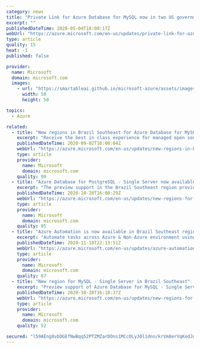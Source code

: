 ```yaml
---
category: news
title: "Private Link for Azure Database for MySQL now in two US government regions"
excerpt: ""
publishedDateTime: 2020-05-04T18:00:17Z
webUrl: "https://azure.microsoft.com/en-us/updates/private-link-for-azure-database-for-mysql-in-usgov/"
type: article
quality: 15
heat: -1
published: false

provider:
  name: Microsoft
  domain: microsoft.com
  images:
    - url: "https://smartableai.github.io/microsoft-azure/assets/images/organizations/microsoft.com-50x50.jpg"
      width: 50
      height: 50

topics:
  - Azure

related:
  - title: "New regions in Brazil Southeast for Azure Database for MySQL"
    excerpt: "Receive the best in class experience for managed open source database offerings in the Brazil Southeast region. "
    publishedDateTime: 2020-09-02T16:00:04Z
    webUrl: "https://azure.microsoft.com/en-us/updates/new-regions-in-brazil-southeast-for-azure-database-for-mysql/"
    type: article
    provider:
      name: Microsoft
      domain: microsoft.com
    quality: 99
  - title: "Azure Database for PostgreSQL - Single Server now available in Brazil Southeast"
    excerpt: "The preview support in the Brazil Southeast region provides additional flexibility in deploying solutions to help accelerate innovation. "
    publishedDateTime: 2020-10-28T16:00:29Z
    webUrl: "https://azure.microsoft.com/en-us/updates/new-regions-for-postgresql-single-server-in-brazil-southeast/"
    type: article
    provider:
      name: Microsoft
      domain: microsoft.com
    quality: 95
  - title: "Azure Automation is now available in Brazil Southeast region"
    excerpt: "Automate tasks across Azure & Non-Azure environment using Powershell and Python based scripts. "
    publishedDateTime: 2020-11-10T22:13:51Z
    webUrl: "https://azure.microsoft.com/en-us/updates/azure-automation-in-brazil-southeast-region/"
    type: article
    provider:
      name: Microsoft
      domain: microsoft.com
    quality: 67
  - title: "New region for MySQL - Single Server in Brazil Southeast"
    excerpt: "Preview support of Azure Database for MySQL - Single Server is now available in the Brazil Southeast region, adding additional flexibility in deploying solutions to help accelerate innovation. "
    publishedDateTime: 2020-10-28T16:18:37Z
    webUrl: "https://azure.microsoft.com/en-us/updates/new-regions-for-mysql-single-server-in-brazil-southeast/"
    type: article
    provider:
      name: Microsoft
      domain: microsoft.com
    quality: 52

secured: "l59AEng8vbDGEfNwBqq52PTZMZarDOns1MCcOLyJ0l1dnn/krVm8erVqKedJdYZLsiubZfaXFqzoIAndmlTyZzr5GCLWQm7oDq7DB9FGSJ+306ceNC/5pa9h/wxr7HmeME3GavbrSvAOTqkE4JU6nVCFwjtMyNiuwmW8hVGkBi2/0LLwTPkBMj1BzFfT5aUppX/5tb5ox7ocSJFgpSyq5aUz9hXwTD5gCOpHOvJUGU+eEnGhXGbu2gJtfzTMgE4bFVPnZc/rG2O4e6FB6z9TrwcIVDkhqqr5nLdzN33s1B+ltxJTJiQPWzFn49kdOeMq/5HykuJxiVHasb6NLsKE8A==;puGEmpEFfXrODk2UrC2pXQ=="
---
```


